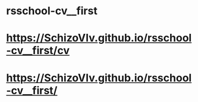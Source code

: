# rsschool-cv__first
# https://SchizoVIv.github.io/rsschool-cv__first/cv
# https://SchizoVIv.github.io/rsschool-cv__first/
